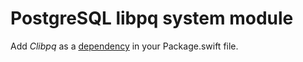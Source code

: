 # PostgreSQL libpq system module

Add *Clibpq* as a [dependency](https://github.com/apple/swift-package-manager/blob/master/Documentation/PackageDescriptionV4.md#dependencies) in your Package.swift file.
